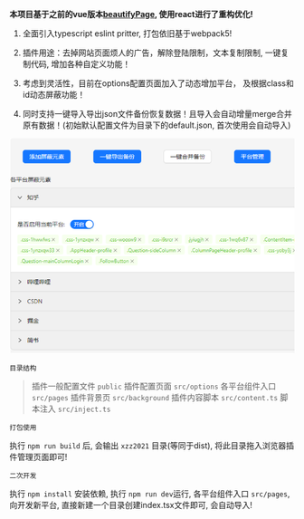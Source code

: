 **本项目基于之前的vue版本[beautifyPage](https://github.com/xzz2021/beautifyPage), 使用react进行了重构优化!**

1. 全面引入typescript eslint pritter, 打包依旧基于webpack5!

2. 插件用途：去掉网站页面烦人的广告，解除登陆限制，文本复制限制, 一键复制代码, 增加各种自定义功能！

3. 考虑到灵活性，目前在options配置页面加入了动态增加平台， 及根据class和id动态屏蔽功能！

4. 同时支持一键导入导出json文件备份恢复数据！且导入会自动增量merge合并原有数据！(初始默认配置文件为目录下的default.json, 首次使用会自动导入)

![设置界面](https://github.com/xzz2021/public/blob/main/github/optimize-website/options1.png?raw=true)

`目录结构`

> 插件一般配置文件 `public`
> 插件配置页面 `src/options`
> 各平台组件入口 `src/pages`
> 插件背景页 `src/background`
> 插件内容脚本 `src/content.ts`
> 脚本注入 `src/inject.ts`

`打包使用`

执行 `npm run build` 后, 会输出 `xzz2021` 目录(等同于dist), 将此目录拖入浏览器插件管理页面即可!

`二次开发`

执行 `npm install` 安装依赖, 执行 `npm run dev`运行, 各平台组件入口 `src/pages`, 向开发新平台, 直接新建一个目录创建index.tsx文件即可, 会自动导入!
